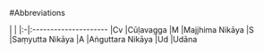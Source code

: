 #Abbreviations

|  |
|:-|:---------------------
|Cv |Cūḷavagga
|M  |Majjhima Nikāya
|S  |Saṃyutta Nikāya
|A  |Aṅguttara Nikāya
|Ud |Udāna

